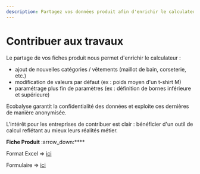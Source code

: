```yaml
---
description: Partagez vos données produit afin d'enrichir le calculateur
---
```


# Contribuer aux travaux

Le partage de vos fiches produit nous permet d'enrichir le calculateur : &#x20;

* ajout de nouvelles catégories / vêtements (maillot de bain, corseterie, etc.)
* modification de valeurs par défaut (ex : poids moyen d'un t-shirt M)
* paramétrage plus fin de paramètres (ex : définition de bornes inférieure et supérieure)

Ecobalyse garantit la confidentialité des données et exploite ces dernières de manière anonymisée.&#x20;

L'intérêt pour les entreprises de contribuer est clair : bénéficier d'un outil de calcul reflétant au mieux leurs réalités métier.&#x20;



**Fiche Produit**  :arrow\_down:****

Format Excel => [ici](https://docs.google.com/spreadsheets/d/1rplAhGN8aFDeRiCHThD2Ze2WgT6HI3WKUI8AwSE2wUc/edit?usp=sharing)

Formulaire => [ici](https://docs.google.com/forms/d/e/1FAIpQLSdDRtYxx4tBE4bDD2d8t-h33IOTh1FlDjxd6gGS7dRJWyH-gg/viewform)
